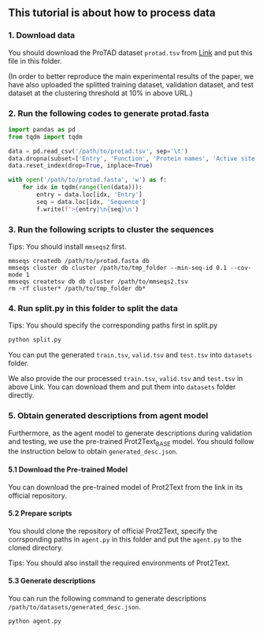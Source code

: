 ## This tutorial is about how to process data
### 1. Download data
You should download the ProTAD dataset `protad.tsv` from [Link](https://drive.google.com/file/d/1oyl9JVfEvDk72HdtFaPrRKgUDmI_AFHb/view?usp=sharing) and put this file in this folder.

(In order to better reproduce the main experimental results of the paper, we have also uploaded the splitted training dataset, validation dataset, and test dataset at the clustering threshold at 10% in above URL.)
### 2. Run the following codes to generate protad.fasta
```python
import pandas as pd
from tqdm import tqdm

data = pd.read_csv('/path/to/protad.tsv', sep='\t')
data.dropna(subset=['Entry', 'Function', 'Protein names', 'Active site'], inplace=True)
data.reset_index(drop=True, inplace=True)

with open('/path/to/protad.fasta', 'w') as f:
    for idx in tqdm(range(len(data))):
        entry = data.loc[idx, 'Entry']
        seq = data.loc[idx, 'Sequence']
        f.write(f'>{entry}\n{seq}\n')
```
### 3. Run the following scripts to cluster the sequences
Tips: You should install `mmseqs2` first.
```linux
mmseqs createdb /path/to/protad.fasta db
mmseqs cluster db cluster /path/to/tmp_folder --min-seq-id 0.1 --cov-mode 1
mmseqs createtsv db db cluster /path/to/mmseqs2.tsv
rm -rf cluster* /path/to/tmp_folder db*
```
### 4. Run split.py in this folder to split the data
Tips: You should specify the corresponding paths first in split.py
```python
python split.py
```
You can put the generated `train.tsv`, `valid.tsv` and `test.tsv` into `datasets` folder.

We also provide the our processed `train.tsv`, `valid.tsv` and `test.tsv` in above Link. You can download them and put them into `datasets` folder directly.
### 5. Obtain generated descriptions from agent model
Furthermore, as the agent model to generate descriptions during validation and testing, we use the pre-trained Prot2Text<sub>BASE</sub> model. You should follow the instruction below to obtain `generated_desc.json`.
#### 5.1 Download the Pre-trained Model
You can download the pre-trained model of Prot2Text from the link in its official repository.
#### 5.2 Prepare scripts
You should clone the repository of official Prot2Text, specify the corrsponding paths in `agent.py` in this folder and put the `agent.py` to the cloned directory.

Tips: You should also install the required environments of Prot2Text.
#### 5.3 Generate descriptions
You can run the following command to generate descriptions `/path/to/datasets/generated_desc.json`.
```bash
python agent.py
```
